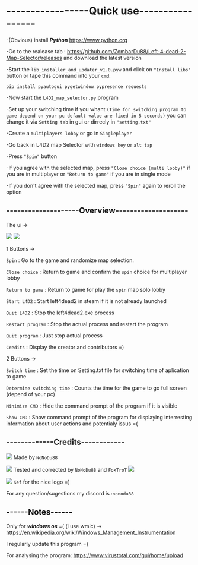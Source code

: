 
<h1>-----------------Quick use-----------------</h1>

-(Obvious) install ***Python*** https://www.python.org

-Go to the realease tab : https://github.com/ZombarDu88/Left-4-dead-2-Map-Selector/releases and download the latest version

-Start the `lib_installer_and_updater_v1.0.pyw` and click on `"Install libs"` button or tape this command into your `cmd`:
```
pip install pyautogui pygetwindow pypresence requests
```

-Now start the `L4D2_map_selector.py` program

-Set up your switching time if you whant `(Time for switching program to game depend on your pc default value are fixed in 5 seconds)`
you can change it via `Setting tab` in gui or dirrecly in `"setting.txt"`

-Create a `multiplayers lobby` or go in `Singleplayer`

-Go back in L4D2 map Selector with `windows key` or `alt tap`

-Press `"Spin"` button

-If you agree with the selected map, press `"Close choice (multi lobby)"` if you are in multiplayer or `"Return to game"` if you are in single mode

-If you don't agree with the selected map, press `"Spin"` again to reroll the option

<h2>--------------------Overview--------------------</h2>

The ui ->

![](https://cdn.discordapp.com/attachments/881653010772684851/1231857156618453013/image.png?ex=664ceaa0&is=664b9920&hm=bd9133ad8d18079d913f906708c2b9c35501393c769d2b40c3dc295c38f571e4&)
![](https://cdn.discordapp.com/attachments/881653010772684851/1231857021851144253/image.png?ex=664cea80&is=664b9900&hm=961b1f6aa43a8aa1924510b64d4e437562cf925bfb6eea3193903a1640694b0f&)

1 Buttons ->

`Spin` : Go to the game and randomize map selection.

`Close choice` : Return to game and confirm the `spin` choice for multiplayer lobby

`Return to game` : Return to game for play the `spin` map solo lobby

`Start L4D2` : Start left4dead2 in steam if it is not already launched

`Quit L4D2` : Stop the left4dead2.exe process

`Restart program` : Stop the actual process and restart the program

`Quit program` : Just stop actual process

`Credits` : Display the creator and contributors =)

2 Buttons ->

`Switch time` : Set the time on Setting.txt file for switching time of aplication to game

`Determine switching time` : Counts the time for the game to go full screen (depend of your pc)

`Minimize CMD` : Hide the command prompt of the program if it is visible

`Show CMD` : Show command prompt of the program for displaying interresting information about user actions and potentialy issus =(
<h2>-------------Credits------------</h2>

![](https://cdn.discordapp.com/attachments/881653010772684851/1231870264850251816/fox_nono.jpg?ex=664cf6d6&is=664ba556&hm=b29d7228bc9907b71b80930bf3c73d27fd06d778aa7ff98fa9443d2aed624c0a&) Made by `NoNoDu88`

![](https://cdn.discordapp.com/attachments/881653010772684851/1231870264850251816/fox_nono.jpg?ex=66388796&is=66261296&hm=6700097a4842774eada47b7df099a13ad748c8cd0a9a06aa3747fc76e964ac10&) Tested and corrected by `NoNoDu88` and `FoxTroT`
![](https://cdn.discordapp.com/avatars/340250161030889472/cbf9e229c19e4141b1dc7d9407739881.webp?size=80)

![](https://cdn.discordapp.com/avatars/227837551400976384/7edf10d0857adaa416a18a8f2eb853d2.webp?size=80) ``Kef`` for the nice logo =)

For any question/sugestions my discord is :`nonodu88`

<h2>------Notes------</h2>

Only for ***windows os*** =( (i use wmic) -> https://en.wikipedia.org/wiki/Windows_Management_Instrumentation

I regularly update this program =)

For analysing the program: https://www.virustotal.com/gui/home/upload
